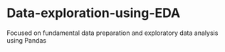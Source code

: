 # Data-exploration-using-EDA
Focused on fundamental data preparation and exploratory data analysis using Pandas
